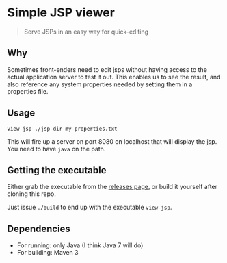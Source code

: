 Simple JSP viewer
======================================

> Serve JSPs in an easy way for quick-editing

## Why 
Sometimes front-enders need to edit jsps without having 
access to the actual application server to test it out.
This enables us to see the result, and also reference
any system properties needed by setting them in a 
properties file.

## Usage
`view-jsp ./jsp-dir my-properties.txt`

This will fire up a server on port 8080 on localhost that
will display the jsp. You need to have `java` on the path.

## Getting the executable
Either grab the executable from the [releases page](https://github.com/fatso83/jsp-viewer/releases),
 or build it yourself after cloning this repo.

Just issue `./build` to end up with the executable `view-jsp`.

## Dependencies
- For running: only Java (I think Java 7 will do)
- For building: Maven 3
